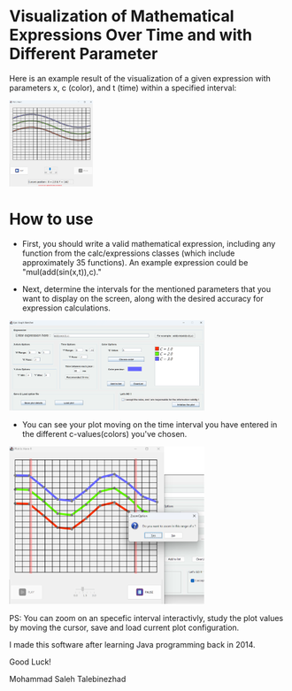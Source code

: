 # Visualization of Mathematical Expressions Over Time and with Different Parameter
Here is an example result of the visualization of a given expression with parameters x, c (color), and t (time) within a specified interval:

<img src="/Demo/GUI_plot_output_page(4).png" width=30% height=30%>

# How to use
* First, you should write a valid mathematical expression, including any function from the calc/expressions classes (which include approximately 35 functions). An example expression could be "mul(add(sin(x,t)),c)."

* Next, determine the intervals for the mentioned parameters that you want to display on the screen, along with the desired accuracy for expression calculations.

<img src="/Demo/GUI_data_fully_entered(3).png" width=70% height=70%>

- You can see your plot moving on the time interval you have entered in the different c-values(colors) you've chosen.

<img src="Demo/gui_plot_output_page_zoom(5).png" width=70% height=70%>

PS: You can zoom on an specefic interval interactivly, study the plot values by moving the cursor, save and load current plot configuration.

I made this software after learning Java programming back in 2014.

Good Luck!


Mohammad Saleh Talebinezhad

